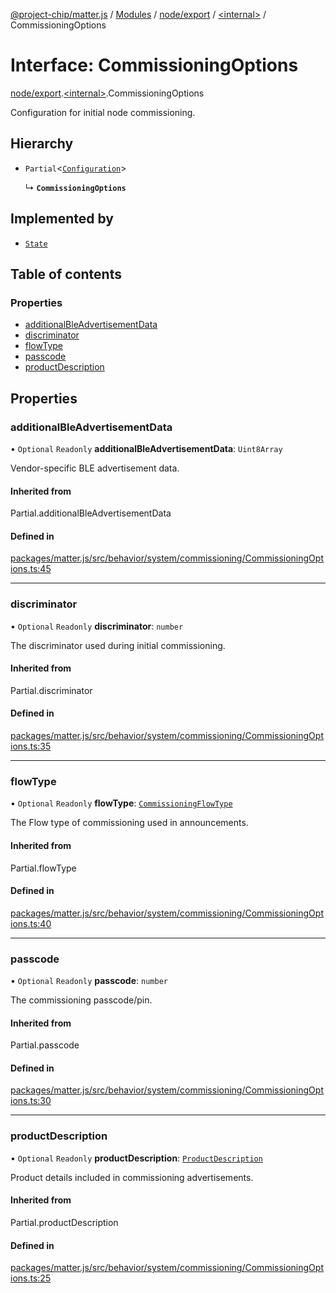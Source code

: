 [@project-chip/matter.js](../README.md) / [Modules](../modules.md) / [node/export](../modules/node_export.md) / [\<internal\>](../modules/node_export._internal_.md) / CommissioningOptions

# Interface: CommissioningOptions

[node/export](../modules/node_export.md).[\<internal\>](../modules/node_export._internal_.md).CommissioningOptions

Configuration for initial node commissioning.

## Hierarchy

- `Partial`\<[`Configuration`](behavior_cluster_export._internal_.Configuration.md)\>

  ↳ **`CommissioningOptions`**

## Implemented by

- [`State`](../classes/node_export._internal_.CommissioningBehavior.State.md)

## Table of contents

### Properties

- [additionalBleAdvertisementData](node_export._internal_.CommissioningOptions-1.md#additionalbleadvertisementdata)
- [discriminator](node_export._internal_.CommissioningOptions-1.md#discriminator)
- [flowType](node_export._internal_.CommissioningOptions-1.md#flowtype)
- [passcode](node_export._internal_.CommissioningOptions-1.md#passcode)
- [productDescription](node_export._internal_.CommissioningOptions-1.md#productdescription)

## Properties

### additionalBleAdvertisementData

• `Optional` `Readonly` **additionalBleAdvertisementData**: `Uint8Array`

Vendor-specific BLE advertisement data.

#### Inherited from

Partial.additionalBleAdvertisementData

#### Defined in

[packages/matter.js/src/behavior/system/commissioning/CommissioningOptions.ts:45](https://github.com/project-chip/matter.js/blob/6d3b6a5d957d88a9231d6ecab4bb41f8133112be/packages/matter.js/src/behavior/system/commissioning/CommissioningOptions.ts#L45)

___

### discriminator

• `Optional` `Readonly` **discriminator**: `number`

The discriminator used during initial commissioning.

#### Inherited from

Partial.discriminator

#### Defined in

[packages/matter.js/src/behavior/system/commissioning/CommissioningOptions.ts:35](https://github.com/project-chip/matter.js/blob/6d3b6a5d957d88a9231d6ecab4bb41f8133112be/packages/matter.js/src/behavior/system/commissioning/CommissioningOptions.ts#L35)

___

### flowType

• `Optional` `Readonly` **flowType**: [`CommissioningFlowType`](../enums/schema_export.CommissioningFlowType.md)

The Flow type of commissioning used in announcements.

#### Inherited from

Partial.flowType

#### Defined in

[packages/matter.js/src/behavior/system/commissioning/CommissioningOptions.ts:40](https://github.com/project-chip/matter.js/blob/6d3b6a5d957d88a9231d6ecab4bb41f8133112be/packages/matter.js/src/behavior/system/commissioning/CommissioningOptions.ts#L40)

___

### passcode

• `Optional` `Readonly` **passcode**: `number`

The commissioning passcode/pin.

#### Inherited from

Partial.passcode

#### Defined in

[packages/matter.js/src/behavior/system/commissioning/CommissioningOptions.ts:30](https://github.com/project-chip/matter.js/blob/6d3b6a5d957d88a9231d6ecab4bb41f8133112be/packages/matter.js/src/behavior/system/commissioning/CommissioningOptions.ts#L30)

___

### productDescription

• `Optional` `Readonly` **productDescription**: [`ProductDescription`](behavior_cluster_export._internal_.ProductDescription.md)

Product details included in commissioning advertisements.

#### Inherited from

Partial.productDescription

#### Defined in

[packages/matter.js/src/behavior/system/commissioning/CommissioningOptions.ts:25](https://github.com/project-chip/matter.js/blob/6d3b6a5d957d88a9231d6ecab4bb41f8133112be/packages/matter.js/src/behavior/system/commissioning/CommissioningOptions.ts#L25)
